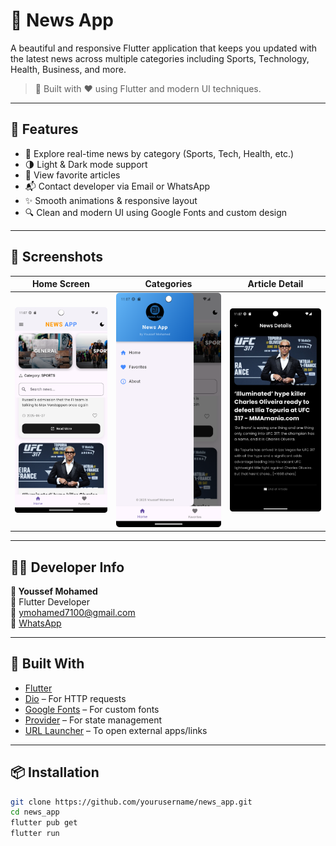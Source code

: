 # 📰 News App

A beautiful and responsive Flutter application that keeps you updated with the latest news across multiple categories including Sports, Technology, Health, Business, and more.

> 📱 Built with ❤️ using Flutter and modern UI techniques.

---

## 🚀 Features

- 🧭 Explore real-time news by category (Sports, Tech, Health, etc.)
- 🌗 Light & Dark mode support
- 📂 View favorite articles
- 📬 Contact developer via Email or WhatsApp
- ✨ Smooth animations & responsive layout
- 🔍 Clean and modern UI using Google Fonts and custom design

---

## 📸 Screenshots

| Home Screen           | Categories                      | Article Detail          |
|-----------------------|---------------------------------|-------------------------|
| ![home](assets/1.png) | ![categories](assets/2.png) | ![detail](assets/3.png) |


---

## 🧑‍💻 Developer Info

**👤 Youssef Mohamed**  
💼 Flutter Developer  
📧 ymohamed7100@gmail.com  
📱 [WhatsApp](https://wa.me/201015718721)

---

## 🧱 Built With

- [Flutter](https://flutter.dev/)
- [Dio](https://pub.dev/packages/dio) – For HTTP requests
- [Google Fonts](https://pub.dev/packages/google_fonts) – For custom fonts
- [Provider](https://pub.dev/packages/provider) – For state management
- [URL Launcher](https://pub.dev/packages/url_launcher) – To open external apps/links

---

## 📦 Installation

```bash
git clone https://github.com/yourusername/news_app.git
cd news_app
flutter pub get
flutter run
